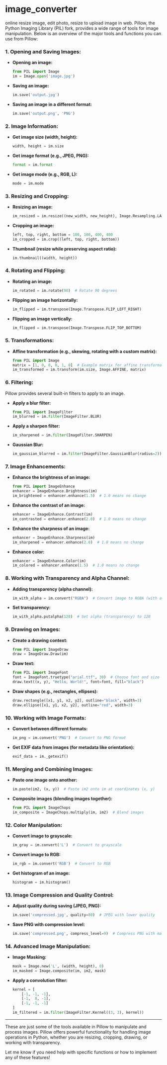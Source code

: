 # image_converter
online resize image, edit photo, resize to upload image in web.
Pillow, the Python Imaging Library (PIL) fork, provides a wide range of tools for image manipulation. Below is an overview of the major tools and functions you can use from Pillow:

### 1. **Opening and Saving Images:**

- **Opening an image:**
  ```python
  from PIL import Image
  im = Image.open('image.jpg')
  ```

- **Saving an image:**
  ```python
  im.save('output.jpg')
  ```

- **Saving an image in a different format:**
  ```python
  im.save('output.png', 'PNG')
  ```

### 2. **Image Information:**

- **Get image size (width, height):**
  ```python
  width, height = im.size
  ```

- **Get image format (e.g., JPEG, PNG):**
  ```python
  format = im.format
  ```

- **Get image mode (e.g., RGB, L):**
  ```python
  mode = im.mode
  ```

### 3. **Resizing and Cropping:**

- **Resizing an image:**
  ```python
  im_resized = im.resize((new_width, new_height), Image.Resampling.LANCZOS)
  ```

- **Cropping an image:**
  ```python
  left, top, right, bottom = 100, 100, 400, 400
  im_cropped = im.crop((left, top, right, bottom))
  ```

- **Thumbnail (resize while preserving aspect ratio):**
  ```python
  im.thumbnail((width, height))
  ```

### 4. **Rotating and Flipping:**

- **Rotating an image:**
  ```python
  im_rotated = im.rotate(90)  # Rotate 90 degrees
  ```

- **Flipping an image horizontally:**
  ```python
  im_flipped = im.transpose(Image.Transpose.FLIP_LEFT_RIGHT)
  ```

- **Flipping an image vertically:**
  ```python
  im_flipped = im.transpose(Image.Transpose.FLIP_TOP_BOTTOM)
  ```

### 5. **Transformations:**

- **Affine transformation (e.g., skewing, rotating with a custom matrix):**
  ```python
  from PIL import Image
  matrix = [1, 0, 0, 0, 1, 0]  # Example matrix for affine transformation
  im_transformed = im.transform(im.size, Image.AFFINE, matrix)
  ```

### 6. **Filtering:**

Pillow provides several built-in filters to apply to an image.

- **Apply a blur filter:**
  ```python
  from PIL import ImageFilter
  im_blurred = im.filter(ImageFilter.BLUR)
  ```

- **Apply a sharpen filter:**
  ```python
  im_sharpened = im.filter(ImageFilter.SHARPEN)
  ```

- **Gaussian Blur:**
  ```python
  im_gaussian_blurred = im.filter(ImageFilter.GaussianBlur(radius=2))
  ```

### 7. **Image Enhancements:**

- **Enhance the brightness of an image:**
  ```python
  from PIL import ImageEnhance
  enhancer = ImageEnhance.Brightness(im)
  im_brightened = enhancer.enhance(1.5)  # 1.0 means no change
  ```

- **Enhance the contrast of an image:**
  ```python
  enhancer = ImageEnhance.Contrast(im)
  im_contrasted = enhancer.enhance(2.0)  # 1.0 means no change
  ```

- **Enhance the sharpness of an image:**
  ```python
  enhancer = ImageEnhance.Sharpness(im)
  im_sharpened = enhancer.enhance(2.0)  # 1.0 means no change
  ```

- **Enhance color:**
  ```python
  enhancer = ImageEnhance.Color(im)
  im_colored = enhancer.enhance(1.5)  # 1.0 means no change
  ```

### 8. **Working with Transparency and Alpha Channel:**

- **Adding transparency (alpha channel):**
  ```python
  im_with_alpha = im.convert("RGBA")  # Convert image to RGBA (with alpha channel)
  ```

- **Set transparency:**
  ```python
  im_with_alpha.putalpha(128)  # Set alpha (transparency) to 128
  ```

### 9. **Drawing on Images:**

- **Create a drawing context:**
  ```python
  from PIL import ImageDraw
  draw = ImageDraw.Draw(im)
  ```

- **Draw text:**
  ```python
  from PIL import ImageFont
  font = ImageFont.truetype("arial.ttf", 30)  # Choose font and size
  draw.text((x, y), "Hello, World!", font=font, fill="black")
  ```

- **Draw shapes (e.g., rectangles, ellipses):**
  ```python
  draw.rectangle([x1, y1, x2, y2], outline="black", width=3)
  draw.ellipse([x1, y1, x2, y2], outline="red", width=3)
  ```

### 10. **Working with Image Formats:**

- **Convert between different formats:**
  ```python
  im_png = im.convert('PNG')  # Convert to PNG format
  ```

- **Get EXIF data from images (for metadata like orientation):**
  ```python
  exif_data = im._getexif()
  ```

### 11. **Merging and Combining Images:**

- **Paste one image onto another:**
  ```python
  im.paste(im2, (x, y))  # Paste im2 onto im at coordinates (x, y)
  ```

- **Composite images (blending images together):**
  ```python
  from PIL import ImageChops
  im_composite = ImageChops.multiply(im, im2)  # Blend images
  ```

### 12. **Color Manipulation:**

- **Convert image to grayscale:**
  ```python
  im_gray = im.convert('L')  # Convert to grayscale
  ```

- **Convert image to RGB:**
  ```python
  im_rgb = im.convert('RGB')  # Convert to RGB
  ```

- **Get histogram of an image:**
  ```python
  histogram = im.histogram()
  ```

### 13. **Image Compression and Quality Control:**

- **Adjust quality during saving (JPEG, PNG):**
  ```python
  im.save('compressed.jpg', quality=80)  # JPEG with lower quality
  ```

- **Save PNG with compression level:**
  ```python
  im.save('compressed.png', compress_level=9)  # Compress PNG with max compression
  ```

### 14. **Advanced Image Manipulation:**

- **Image Masking:**
  ```python
  mask = Image.new('L', (width, height), 0)
  im_masked = Image.composite(im, im2, mask)
  ```

- **Apply a convolution filter:**
  ```python
  kernel = [
      [-1, -1, -1],
      [-1,  8, -1],
      [-1, -1, -1]
  ]
  im_filtered = im.filter(ImageFilter.Kernel((3, 3), kernel))
  ```

---

These are just some of the tools available in Pillow to manipulate and process images. Pillow offers powerful functionality for handling image operations in Python, whether you are resizing, cropping, drawing, or working with transparency.

Let me know if you need help with specific functions or how to implement any of these features!
